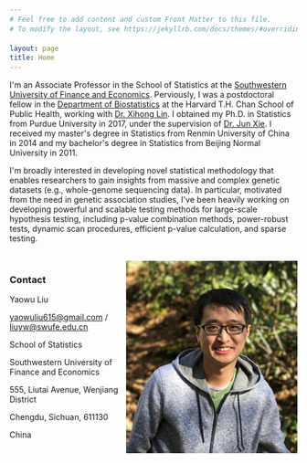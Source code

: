 ```yaml
---
# Feel free to add content and custom Front Matter to this file.
# To modify the layout, see https://jekyllrb.com/docs/themes/#overriding-theme-defaults

layout: page
title: Home
---
```



I'm an Associate Professor in the School of Statistics at the [Southwestern University of Finance and Economics](https://e.swufe.edu.cn/). Perviously, I was a postdoctoral fellow in the [Department of Biostatistics](https://www.hsph.harvard.edu/biostatistics/) at the Harvard T.H. Chan School of Public Health, working with [Dr. Xihong Lin](https://content.sph.harvard.edu/xlin/). I obtained my Ph.D. in Statistics from Purdue University in 2017, under the supervision of [Dr. Jun Xie](https://www.stat.purdue.edu/~junxie/). I received my master's degree in Statistics from Renmin University of China in 2014 and my bachelor's degree in Statistics from Beijing Normal University in 2011.


I'm broadly interested in developing novel statistical methodology that enables researchers to gain insights from massive and complex genetic datasets (e.g., whole-genome sequencing data). In particular, motivated from the need in genetic association studies, I've been heavily working on developing powerful and scalable testing methods for large-scale hypothesis testing, including p-value combination methods, power-robust tests, dynamic scan procedures, efficient p-value calculation, and sparse testing.




<br>

<img align="right" width="300" height="337" src="https://raw.githubusercontent.com/yaowuliu/yaowuliu.github.io/master/assets/yaowuliu.jpg">

### Contact

Yaowu Liu

[yaowuliu615@gmail.com]() / [liuyw@swufe.edu.cn]()

School of Statistics

Southwestern University of Finance and Economics

555, Liutai Avenue, Wenjiang District

Chengdu, Sichuan, 611130

China






